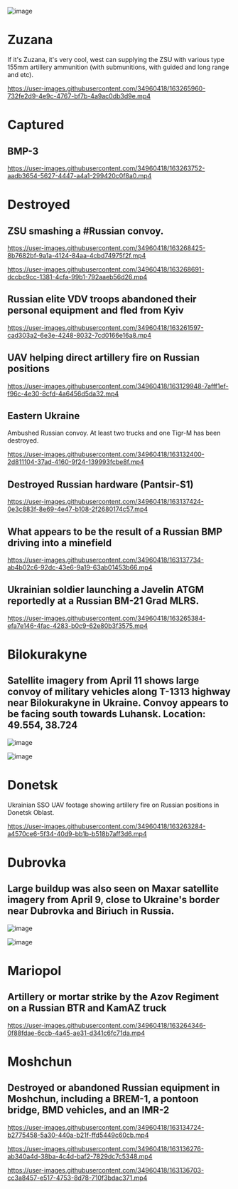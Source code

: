 ![image](https://user-images.githubusercontent.com/34960418/163262850-b29d41fc-ea5e-4b14-91eb-0109f928bff0.png)


# Zuzana

If it's Zuzana, it's very cool, west can supplying the ZSU with various type 155mm artillery ammunition (with submunitions, with guided and long range and etc).

https://user-images.githubusercontent.com/34960418/163265960-732fe2d9-4e9c-4767-bf7b-4a9ac0db3d9e.mp4




# Captured

## BMP-3

https://user-images.githubusercontent.com/34960418/163263752-aadb3654-5627-4447-a4a1-299420c0f8a0.mp4


# Destroyed

## ZSU smashing a #Russian convoy.

https://user-images.githubusercontent.com/34960418/163268425-8b7682bf-9a1a-4124-84aa-4cbd74975f2f.mp4

https://user-images.githubusercontent.com/34960418/163268691-dccbc9cc-1381-4cfa-99b1-792aaeb56d26.mp4



## Russian elite VDV troops abandoned their personal equipment and fled from Kyiv

https://user-images.githubusercontent.com/34960418/163261597-cad303a2-6e3e-4248-8032-7cd0166e16a8.mp4


## UAV helping direct artillery fire on Russian positions

https://user-images.githubusercontent.com/34960418/163129948-7afff1ef-f96c-4e30-8cfd-4a6456d5da32.mp4


## Eastern Ukraine

Ambushed Russian convoy. At least two trucks and one Tigr-M has been destroyed.

https://user-images.githubusercontent.com/34960418/163132400-2d811104-37ad-4160-9f24-139993fcbe8f.mp4


## Destroyed Russian hardware (Pantsir-S1)

https://user-images.githubusercontent.com/34960418/163137424-0e3c883f-8e69-4e47-b108-2f2680174c57.mp4


## What appears to be the result of a Russian BMP driving into a minefield

https://user-images.githubusercontent.com/34960418/163137734-ab4b02c6-92dc-43e6-9a19-63ab01453b66.mp4


## Ukrainian soldier launching a Javelin ATGM reportedly at a Russian BM-21 Grad MLRS. 

https://user-images.githubusercontent.com/34960418/163265384-efa7e146-4fac-4283-b0c9-62e80b3f3575.mp4




# Bilokurakyne

## Satellite imagery from April 11 shows large convoy of military vehicles along T-1313 highway near Bilokurakyne in Ukraine. Convoy appears to be facing south towards Luhansk. Location: 49.554, 38.724

![image](https://user-images.githubusercontent.com/34960418/163131365-9228a877-b6fa-4766-b1ad-96ff6b5a93e9.png)

![image](https://user-images.githubusercontent.com/34960418/163131589-5633f390-0670-4f82-9520-0ede08a1a1e5.png)


# Donetsk 

Ukrainian SSO UAV footage showing artillery fire on Russian positions in Donetsk Oblast. 

https://user-images.githubusercontent.com/34960418/163263284-a4570ce6-5f34-40d9-bb1b-b518b7aff3d6.mp4


# Dubrovka

## Large buildup was also seen on Maxar satellite imagery from April 9, close to Ukraine's border near Dubrovka and Biriuch in Russia.

![image](https://user-images.githubusercontent.com/34960418/163130809-983dbc2b-4cf6-4bec-9d9a-21da0667bace.png)

![image](https://user-images.githubusercontent.com/34960418/163131038-9bf8e7be-8c7f-47dc-93c9-4ab73aab2d88.png)


# Mariopol

## Artillery or mortar strike by the Azov Regiment on a Russian BTR and KamAZ truck

https://user-images.githubusercontent.com/34960418/163264346-0f88fdae-6ccb-4a45-ae31-d341c6fc71da.mp4



# Moshchun

## Destroyed or abandoned Russian equipment in Moshchun, including a BREM-1, a pontoon bridge, BMD vehicles, and an IMR-2

https://user-images.githubusercontent.com/34960418/163134724-b2775458-5a30-440a-b21f-ffd5449c60cb.mp4

https://user-images.githubusercontent.com/34960418/163136276-ab340a4d-38ba-4c4d-baf2-7829dc7c5348.mp4

https://user-images.githubusercontent.com/34960418/163136703-cc3a8457-e517-4753-8d78-710f3bdac371.mp4
